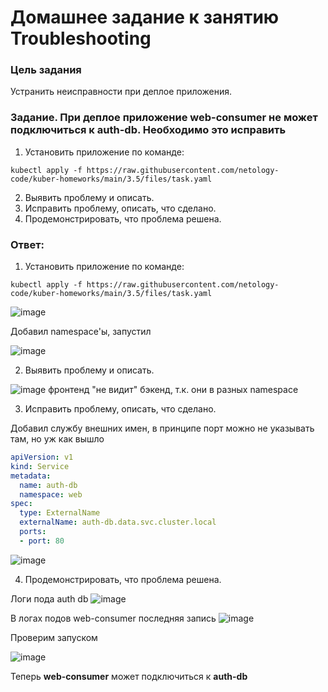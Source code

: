 # Домашнее задание к занятию Troubleshooting

### Цель задания

Устранить неисправности при деплое приложения.

### Задание. При деплое приложение web-consumer не может подключиться к auth-db. Необходимо это исправить

1. Установить приложение по команде:
```shell
kubectl apply -f https://raw.githubusercontent.com/netology-code/kuber-homeworks/main/3.5/files/task.yaml
```
2. Выявить проблему и описать.
3. Исправить проблему, описать, что сделано.
4. Продемонстрировать, что проблема решена.

### Ответ:

1. Установить приложение по команде:
```shell
kubectl apply -f https://raw.githubusercontent.com/netology-code/kuber-homeworks/main/3.5/files/task.yaml
```
![image](https://github.com/askarpoff/kuber_ex15/assets/108946489/75aca39e-f5cb-454c-ae01-15ea5554bbb4)

Добавил namespace'ы, запустил

![image](https://github.com/askarpoff/kuber_ex15/assets/108946489/af4f5c5f-01c2-4df6-b47b-5b6e87a9d295)

2. Выявить проблему и описать.

![image](https://github.com/askarpoff/kuber_ex15/assets/108946489/95ba9fef-2510-4c78-ac48-05921fa524ea)
фронтенд "не видит" бэкенд, т.к. они в разных namespace


3. Исправить проблему, описать, что сделано.

Добавил службу внешних имен, в принципе порт можно не указывать там, но уж как вышло

```yaml
apiVersion: v1
kind: Service
metadata:
  name: auth-db
  namespace: web
spec:
  type: ExternalName
  externalName: auth-db.data.svc.cluster.local
  ports:
  - port: 80
```

![image](https://github.com/askarpoff/kuber_ex15/assets/108946489/56a033bb-1f16-4745-9791-335d71e569b7)


4. Продемонстрировать, что проблема решена.

Логи пода auth db
![image](https://github.com/askarpoff/kuber_ex15/assets/108946489/4ebf07e2-94a1-4220-8044-e74c68837bb2)

В логах подов web-consumer последняя запись
![image](https://github.com/askarpoff/kuber_ex15/assets/108946489/ef4d9cb5-1fca-41d5-afc3-b00d1dd280e2)

Проверим запуском

![image](https://github.com/askarpoff/kuber_ex15/assets/108946489/1a984b88-058a-4421-bd61-eaeb8cde8ca5)

Теперь __web-consumer__ может подключиться к __auth-db__
